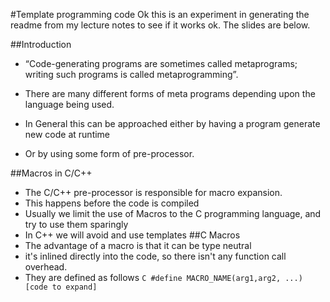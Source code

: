 #Template programming code
Ok this is an experiment in generating the readme from my lecture notes to see if it works ok. The slides are below.

##Introduction
* “Code-generating programs are sometimes called metaprograms; writing such programs is called metaprogramming”.

* There are many different forms of meta programs depending upon the language being used.

* In General this can be approached either by having a program generate new code at runtime

* Or by using some form of pre-processor.

##Macros in C/C++
* The C/C++ pre-processor is responsible for macro expansion.
* This happens before the code is compiled
* Usually we limit the use of Macros to the C programming language, and try to use them sparingly
* In C++ we will avoid and use templates
##C Macros
* The advantage of a macro is that it can be type neutral
* it's inlined directly into the code, so there isn't any function call overhead. 
* They are defined as follows
```C #define MACRO_NAME(arg1,arg2, ...) [code to expand]```